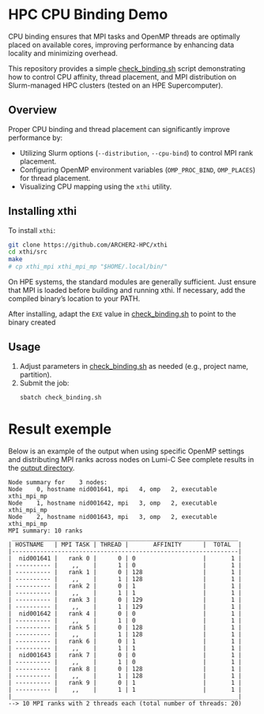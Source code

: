 # HPC CPU Binding Demo

CPU binding ensures that MPI tasks and OpenMP threads are optimally placed on available cores, improving performance by enhancing data locality and minimizing overhead.

This repository provides a simple [check_binding.sh](./check_binding.sh) script demonstrating how to control CPU affinity, thread placement, and MPI distribution on Slurm-managed HPC clusters (tested on an HPE Supercomputer).

## Overview

Proper CPU binding and thread placement can significantly improve performance by:
- Utilizing Slurm options (`--distribution`, `--cpu-bind`) to control MPI rank placement.
- Configuring OpenMP environment variables (`OMP_PROC_BIND`, `OMP_PLACES`) for thread placement.
- Visualizing CPU mapping using the `xthi` utility.

## Installing xthi

To install `xthi`:

```bash
git clone https://github.com/ARCHER2-HPC/xthi
cd xthi/src
make
# cp xthi_mpi xthi_mpi_mp "$HOME/.local/bin/"
```


On HPE systems, the standard modules are generally sufficient. Just ensure that MPI is loaded before building and running xthi.
If necessary, add the compiled binary’s location to your PATH.


After installing, adapt the `EXE` value in [check_binding.sh](./check_binding.sh) to point to the binary created
## Usage

1. Adjust parameters in [check_binding.sh](./check_binding.sh) as needed (e.g., project name, partition).
2. Submit the job:
   ```bash
   sbatch check_binding.sh
   ```


# Result exemple
Below is an example of the output when using specific OpenMP settings and distributing MPI ranks across nodes on Lumi-C
See complete results in the [output directory](./output).

```
Node summary for    3 nodes:
Node    0, hostname nid001641, mpi   4, omp   2, executable xthi_mpi_mp
Node    1, hostname nid001642, mpi   3, omp   2, executable xthi_mpi_mp
Node    2, hostname nid001643, mpi   3, omp   2, executable xthi_mpi_mp
MPI summary: 10 ranks 
 ________________________________________________________________
| HOSTNAME   | MPI TASK | THREAD |       AFFINITY      |  TOTAL  |
|----------------------------------------------------------------|
|  nid001641 |   rank 0 |      0 | 0                   |       1 |
| ---------- |    ,,    |      1 | 0                   |       1 |
| ---------- |   rank 1 |      0 | 128                 |       1 |
| ---------- |    ,,    |      1 | 128                 |       1 |
| ---------- |   rank 2 |      0 | 1                   |       1 |
| ---------- |    ,,    |      1 | 1                   |       1 |
| ---------- |   rank 3 |      0 | 129                 |       1 |
| ---------- |    ,,    |      1 | 129                 |       1 |
|  nid001642 |   rank 4 |      0 | 0                   |       1 |
| ---------- |    ,,    |      1 | 0                   |       1 |
| ---------- |   rank 5 |      0 | 128                 |       1 |
| ---------- |    ,,    |      1 | 128                 |       1 |
| ---------- |   rank 6 |      0 | 1                   |       1 |
| ---------- |    ,,    |      1 | 1                   |       1 |
|  nid001643 |   rank 7 |      0 | 0                   |       1 |
| ---------- |    ,,    |      1 | 0                   |       1 |
| ---------- |   rank 8 |      0 | 128                 |       1 |
| ---------- |    ,,    |      1 | 128                 |       1 |
| ---------- |   rank 9 |      0 | 1                   |       1 |
| ---------- |    ,,    |      1 | 1                   |       1 |
|________________________________________________________________|
--> 10 MPI ranks with 2 threads each (total number of threads: 20)
```
